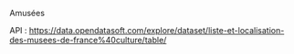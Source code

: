 Amusées

API : https://data.opendatasoft.com/explore/dataset/liste-et-localisation-des-musees-de-france%40culture/table/